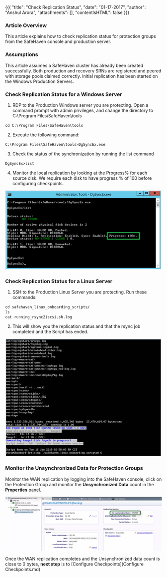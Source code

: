 {{{
  "title": "Check Replication Status",
  "date": "01-17-2017",
  "author": "Anshul Arora",
  "attachments": [],
  "contentIsHTML": false
}}}

### Article Overview
This article explains how to check replication status for protection groups from the SafeHaven console and production server.

### Assumptions
This article assumes a SafeHaven cluster has already been created successfully. Both production and recovery SRNs are registered and peered with storage pools claimed correctly. Initial replication has been started on the Windows Production Servers.

### Check Replication Status for a Windows Server
1. RDP to the Production Windows server you are protecting. Open a command prompt with admin privileges, and change the directory to C:\Program Files\SafeHaven\tools
```
cd C:\Program Files\SafeHaven\tools
```
2. Execute the following command:
```
C:\Program Files\SafeHaven\tools>DgSyncEx.exe
```
3. Check the status of the synchronization by running the list command
```
DgSyncEx>list
```
4. Monitor the local replication by looking at the Progress% for each source disk. We require each disk to have progress % of 100 before configuring checkpoints.

![Upgrade](../../images/SH5.0/create_PR_SRN_in_CLC/winrep1.PNG)

### Check Replication Status for a Linux Server
1. SSH to the Production Linux Server you are protecting. Run these commands:
```
cd safehaven_linux_onboarding_scripts/
ls
cat running_rsync2iscsi.sh.log
```
2. This will show you the replication status and that the rsync job completed and the Script has ended.

![Upgrade](../../images/SH5.0/create_PR_SRN_in_CLC/linrep1.PNG)

### Monitor the Unsynchronized Data for Protection Groups
Monitor the WAN replication by logging into the SafeHaven console, click on the Protection Group and monitor the **Unsynchronized Data** count in the **Properties** panel.

![Upgrade](../../images/SH5.0/create_PR_SRN_in_CLC/unsynceddata.PNG)

Once the WAN replication completes and the Unsynchronized data count is close to 0 bytes, **next step** is to [Configure Checkpoints](Configure Checkpoints.md)

